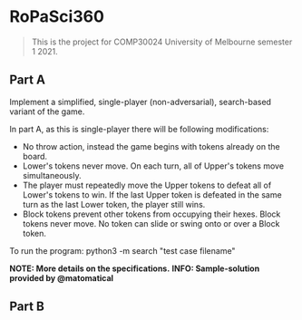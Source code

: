 # RoPaSci360
> This is the project for COMP30024 University of Melbourne semester 1 2021.

## Part A
Implement a simplified, single-player (non-adversarial), search-based variant of the game.

In part A, as this is single-player there will be following modifications:
* No throw action, instead the game begins with tokens already on the board.
* Lower's tokens never move. On each turn, all of Upper's tokens move simultaneously.
* The player must repeatedly move the Upper tokens to defeat all of Lower's tokens to win. If the last Upper token is defeated in the same turn as the last Lower token, the player still wins.
* Block tokens prevent other tokens from occupying their hexes. Block tokens never move. No token can slide or swing onto or over a Block token.

To run the program: python3 -m search "test case filename"

**NOTE: More details on the specifications.**
**INFO: Sample-solution provided by @matomatical**

## Part B

